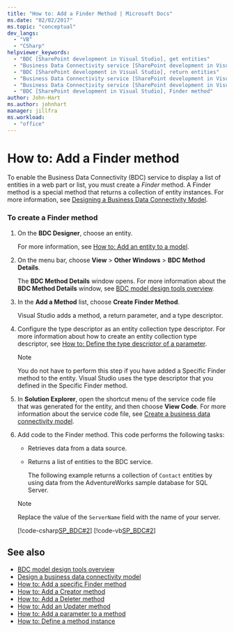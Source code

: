 ```yaml
---
title: "How to: Add a Finder Method | Microsoft Docs"
ms.date: "02/02/2017"
ms.topic: "conceptual"
dev_langs:
  - "VB"
  - "CSharp"
helpviewer_keywords:
  - "BDC [SharePoint development in Visual Studio], get entities"
  - "Business Data Connectivity service [SharePoint development in Visual Studio], return entities"
  - "BDC [SharePoint development in Visual Studio], return entities"
  - "Business Data Connectivity service [SharePoint development in Visual Studio], Finder method"
  - "Business Data Connectivity service [SharePoint development in Visual Studio], get entities"
  - "BDC [SharePoint development in Visual Studio], Finder method"
author: John-Hart
ms.author: johnhart
manager: jillfra
ms.workload:
  - "office"
---
```

# How to: Add a Finder method
  To enable the Business Data Connectivity (BDC) service to display a list of entities in a web part or list, you must create a *Finder* method. A Finder method is a special method that returns a collection of entity instances. For more information, see [Designing a Business Data Connectivity Model](../sharepoint/designing-a-business-data-connectivity-model.md).

### To create a Finder method

1. On the **BDC Designer**, choose an entity.

    For more information, see [How to: Add an entity to a model](../sharepoint/how-to-add-an-entity-to-a-model.md).

2. On the menu bar, choose **View** > **Other Windows** > **BDC Method Details**.

    The **BDC Method Details** window opens. For more information about the **BDC Method Details** window, see [BDC model design tools overview](../sharepoint/bdc-model-design-tools-overview.md).

3. In the **Add a Method** list, choose **Create Finder Method**.

    Visual Studio adds a method, a return parameter, and a type descriptor.

4. Configure the type descriptor as an entity collection type descriptor. For more information about how to create an entity collection type descriptor, see [How to: Define the type descriptor of a parameter](../sharepoint/how-to-define-the-type-descriptor-of-a-parameter.md).

   > [!NOTE]
   > You do not have to perform this step if you have added a Specific Finder method to the entity. Visual Studio uses the type descriptor that you defined in the Specific Finder method.

5. In **Solution Explorer**, open the shortcut menu of the service code file that was generated for the entity, and then choose **View Code**. For more information about the service code file, see [Create a business data connectivity model](../sharepoint/creating-a-business-data-connectivity-model.md).

6. Add code to the Finder method. This code performs the following tasks:

   - Retrieves data from a data source.

   - Returns a list of entities to the BDC service.

     The following example returns a collection of `Contact` entities by using data from the AdventureWorks sample database for SQL Server.

   > [!NOTE]
   > Replace the value of the `ServerName` field with the name of your server.

    [!code-csharp[SP_BDC#2](../sharepoint/codesnippet/CSharp/SP_BDC/bdcmodel1/contactservice.cs#2)]
    [!code-vb[SP_BDC#2](../sharepoint/codesnippet/VisualBasic/sp_bdc/bdcmodel1/contactservice.vb#2)]

## See also
- [BDC model design tools overview](../sharepoint/bdc-model-design-tools-overview.md)
- [Design a business data connectivity model](../sharepoint/designing-a-business-data-connectivity-model.md)
- [How to: Add a specific Finder method](../sharepoint/how-to-add-a-specific-finder-method.md)
- [How to: Add a Creator method](../sharepoint/how-to-add-a-creator-method.md)
- [How to: Add a Deleter method](../sharepoint/how-to-add-a-deleter-method.md)
- [How to: Add an Updater method](../sharepoint/how-to-add-an-updater-method.md)
- [How to: Add a parameter to a method](../sharepoint/how-to-add-a-parameter-to-a-method.md)
- [How to: Define a method instance](../sharepoint/how-to-define-a-method-instance.md)
